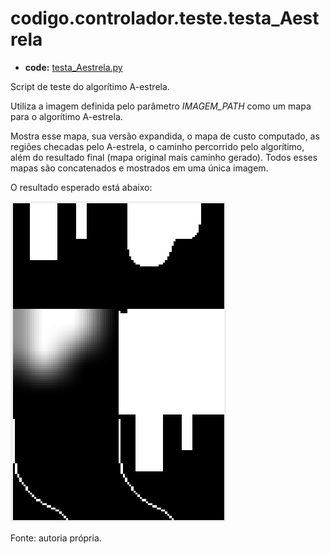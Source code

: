 <a id="codigo-controlador-teste-testa-aestrela"></a>

# codigo.controlador.teste.testa_Aestrela

* **code:**
  [testa_Aestrela.py](../../../../codigo/controlador/teste/testa_Aestrela.py)

<a id="module-codigo.controlador.teste.testa_Aestrela"></a>

Script de teste do algorítimo A-estrela.

Utiliza a imagem definida pelo parâmetro *IMAGEM_PATH* como um mapa para o algorítimo A-estrela.

Mostra esse mapa, sua versão expandida, o mapa de custo computado, as regiões checadas pelo A-estrela,
o caminho percorrido pelo algorítimo, além do resultado final (mapa original mais caminho gerado). Todos
esses mapas são concatenados e mostrados em uma única imagem.

O resultado esperado está abaixo:

![image](../../../../codigo/controlador/img/teste-Aestrela.png)

Fonte: autoria própria.
